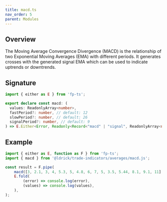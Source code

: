 ```yaml
---
title: macd.ts
nav_order: 5
parent: Modules
---
```


## Overview

The Moving Average Convergence Divergence (MACD) is the relationship of two Exponential Moving Averages (EMA) with different periods. It generates crosses with the generated signal EMA which can be used to indicate uptrends or downtrends.

## Signature

```typescript
import { either as E } from 'fp-ts';

export declare const macd: (
  values: ReadonlyArray<number>,
  fastPeriod?: number, // default: 12
  slowPeriod?: number, // default: 26
  signalPeriod?: number, // default: 9
) => E.Either<Error, Readonly<Record<"macd" | "signal", ReadonlyArray<number | null>>>;
```

## Example

```typescript
import { either as E, function as F } from 'fp-ts';
import { macd } from '@ldrick/trade-indicators/averages/macd.js';

const result = F.pipe(
	macd([3, 2.1, 3, 4, 5.3, 5, 4.8, 6, 7, 5, 3.5, 5.44, 8.1, 9.1, 11], 4, 5, 3),
	E.fold(
		(error) => console.log(error),
		(values) => console.log(values),
	),
);
```
